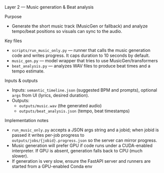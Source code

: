 Layer 2 — Music generation & Beat analysis

Purpose
- Generate the short music track (MusicGen or fallback) and analyze tempo/beat positions so visuals can sync to the audio.

Key files
- `scripts/run_music_only.py` — runner that calls the music generation code and writes progress. It caps duration to 10 seconds by default.
- `music_gen.py` — model wrapper that tries to use MusicGen/transformers
- `beat_analysis.py` — analyzes WAV files to produce beat times and a tempo estimate.

Inputs & outputs
- Inputs: `semantic_timeline.json` (suggested BPM and prompts), optional `args` from UI (lyrics, desired duration).
- Outputs:
  - `outputs/music.wav` (the generated audio)
  - `outputs/beat_analysis.json` (tempo, beat timestamps)

Implementation notes
- `run_music_only.py` accepts a JSON args string and a jobid; when jobid is passed it writes per-job progress to `outputs/jobs/{jobid}.progress.json` so the server can mirror progress.
- Music generation will prefer GPU if code runs under a CUDA-enabled interpreter. If GPU is absent, generation falls back to CPU (much slower).
- If generation is very slow, ensure the FastAPI server and runners are started from a GPU-enabled Conda env 
